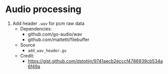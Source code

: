 # Audio processing

1. Add header `.wav` for pcm raw data
   - Dependencies:
     - github.com/go-audio/wav
     - github.com/mattetti/filebuffer
   - Source
     - `add_wav_header.go`
   - Credit:
     - https://gist.github.com/dstotijn/9741aecb2ecccf4786939cb534a6f49a
